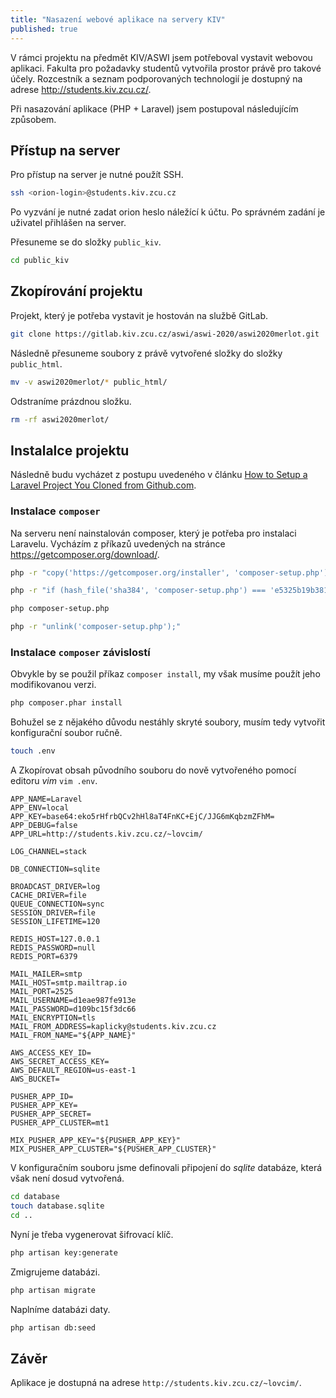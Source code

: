 ```yaml
---
title: "Nasazení webové aplikace na servery KIV"
published: true
---
```


V rámci projektu na předmět KIV/ASWI jsem potřeboval vystavit webovou aplikaci.
Fakulta pro požadavky studentů vytvořila prostor právě pro takové účely.
Rozcestník a seznam podporovaných technologií je dostupný na adrese http://students.kiv.zcu.cz/.

Při nasazování aplikace (PHP + Laravel) jsem postupoval následujícím způsobem.

## Přístup na server

Pro přístup na server je nutné použít SSH.

```sh
ssh <orion-login>@students.kiv.zcu.cz
```

Po vyzvání je nutné zadat orion heslo náležící k účtu.
Po správném zadání je uživatel přihlášen na server.

Přesuneme se do složky `public_kiv`.

```sh
cd public_kiv
```

## Zkopírování projektu

Projekt, který je potřeba vystavit je hostován na službě GitLab.

```sh
git clone https://gitlab.kiv.zcu.cz/aswi/aswi-2020/aswi2020merlot.git
```

Následně přesuneme soubory z právě vytvořené složky do složky `public_html`.

```sh
mv -v aswi2020merlot/* public_html/
```

Odstraníme prázdnou složku.

```sh
rm -rf aswi2020merlot/
```

## Instalalce projektu

Následně budu vycházet z postupu uvedeného v článku [How to Setup a Laravel Project You Cloned from Github.com](https://devmarketer.io/learn/setup-laravel-project-cloned-github-com/).

### Instalace `composer`

Na serveru není nainstalován composer, který je potřeba pro instalaci Laravelu.
Vycházím z příkazů uvedených na stránce https://getcomposer.org/download/.

```sh
php -r "copy('https://getcomposer.org/installer', 'composer-setup.php');"

php -r "if (hash_file('sha384', 'composer-setup.php') === 'e5325b19b381bfd88ce90a5ddb7823406b2a38cff6bb704b0acc289a09c8128d4a8ce2bbafcd1fcbdc38666422fe2806') { echo 'Installer verified'; } else { echo 'Installer corrupt'; unlink('composer-setup.php'); } echo PHP_EOL;"

php composer-setup.php

php -r "unlink('composer-setup.php');"
```

### Instalace `composer` závislostí

Obvykle by se použil příkaz `composer install`, my však musíme použít jeho modifikovanou verzi.

```sh
php composer.phar install
```

Bohužel se z nějakého důvodu nestáhly skryté soubory, musím tedy vytvořit konfigurační soubor ručně.

```sh
touch .env
```

A Zkopírovat obsah původního souboru do nově vytvořeného pomocí editoru *vim* `vim .env`.

```
APP_NAME=Laravel
APP_ENV=local
APP_KEY=base64:eko5rHfrbQCv2hHl8aT4FnKC+EjC/JJG6mKqbzmZFhM=
APP_DEBUG=false
APP_URL=http://students.kiv.zcu.cz/~lovcim/

LOG_CHANNEL=stack

DB_CONNECTION=sqlite

BROADCAST_DRIVER=log
CACHE_DRIVER=file
QUEUE_CONNECTION=sync
SESSION_DRIVER=file
SESSION_LIFETIME=120

REDIS_HOST=127.0.0.1
REDIS_PASSWORD=null
REDIS_PORT=6379

MAIL_MAILER=smtp
MAIL_HOST=smtp.mailtrap.io
MAIL_PORT=2525
MAIL_USERNAME=d1eae987fe913e
MAIL_PASSWORD=d109bc15f3dc66
MAIL_ENCRYPTION=tls
MAIL_FROM_ADDRESS=kaplicky@students.kiv.zcu.cz
MAIL_FROM_NAME="${APP_NAME}"

AWS_ACCESS_KEY_ID=
AWS_SECRET_ACCESS_KEY=
AWS_DEFAULT_REGION=us-east-1
AWS_BUCKET=

PUSHER_APP_ID=
PUSHER_APP_KEY=
PUSHER_APP_SECRET=
PUSHER_APP_CLUSTER=mt1

MIX_PUSHER_APP_KEY="${PUSHER_APP_KEY}"
MIX_PUSHER_APP_CLUSTER="${PUSHER_APP_CLUSTER}"
```

V konfiguračním souboru jsme definovali připojení do *sqlite* databáze, která však není dosud vytvořená.

```sh
cd database
touch database.sqlite
cd ..
```

Nyní je třeba vygenerovat šifrovací klíč.

```sh
php artisan key:generate
```

Zmigrujeme databázi.

```sh
php artisan migrate
```

Naplníme databázi daty.

```sh
php artisan db:seed
```

## Závěr

Aplikace je dostupná na adrese `http://students.kiv.zcu.cz/~lovcim/`.
